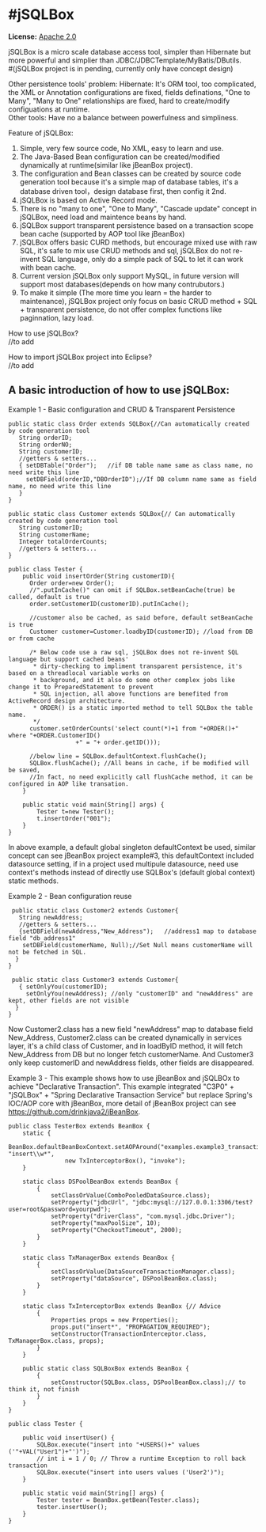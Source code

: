 #jSQLBox
====

**License:** [Apache 2.0](http://www.apache.org/licenses/LICENSE-2.0)

jSQLBox is a micro scale database access tool, simpler than Hibernate but more powerful and simplier than JDBC/JDBCTemplate/MyBatis/DButils.  
#(jSQLBox project is in pending, currently only have concept design)  

Other persistence tools' problem:
Hibernate: It's ORM tool, too complicated, the XML or Annotation configurations are fixed, fields definations, "One to Many", "Many to One" relationships are fixed, hard to create/modify configuations at runtime.  
Other tools: Have no a balance between powerfulness and simpliness. 

Feature of jSQLBox:  
1) Simple, very few source code, No XML, easy to learn and use.   
2) The Java-Based Bean configuration can be created/modified dynamically at runtime(similar like jBeanBox project).  
3) The configuration and Bean classes can be created by source code generation tool because it's a simple map of database tables, it's a database driven tool，design database first, then config it 2nd.  
4) jSQLBox is based on Active Record mode.  
5) There is no "many to one", "One to Many", "Cascade update" concept in jSQLBox, need load and maintence beans by hand.  
6) jSQLBox support transparent persistence based on a transaction scope bean cache (supported by AOP tool like jBeanBox)  
7) jSQLBox offers basic CURD methods, but encourage mixed use with raw SQL, it's safe to mix use CRUD methods and sql, jSQLBox do not re-invent SQL language, only do a simple pack of SQL to let it can work with bean cache.  
8) Current version jSQLBox only support MySQL, in future version will support most databases(depends on how many contrubutors.)  
9) To make it simple (The more time you learn = the harder to maintenance), jSQLBox project only focus on basic CRUD method + SQL + transparent persistence, do not offer complex functions like paginnation, lazy load.  

How to use jSQLBox?  
//to add  

How to import jSQLBox project into Eclipse?  
//to add

A basic introduction of how to use jSQLBox:
---
Example 1 - Basic configuration and CRUD & Transparent Persistence
```
public static class Order extends SQLBox{//Can automatically created by code generation tool
   String orderID;  
   String orderNO;  
   String customerID;  
   //getters & setters...
   { setDBTable("Order");   //if DB table name same as class name, no need write this line
     setDBField(orderID,"DBOrderID");//If DB column name same as field name, no need write this line
   }
}

public static class Customer extends SQLBox{// Can automatically created by code generation tool
   String customerID; 
   String customerName;  
   Integer totalOrderCounts;
   //getters & setters...
} 

public class Tester {
    public void insertOrder(String customerID){
      Order order=new Order(); 
      //".putInCache()" can omit if SQLBox.setBeanCache(true) be called, default is true
      order.setCustomerID(customerID).putInCache(); 
      
      //customer also be cached, as said before, default setBeanCache is true
      Customer customer=Customer.loadbyID(customerID); //load from DB or from cache 
      
      /* Below code use a raw sql, jSQLBox does not re-invent SQL language but support cached beans' 
       * dirty-checking to impliment transparent persistence, it's based on a threadlocal variable works on 
       * background, and it also do some other complex jobs like change it to PreparedStatement to prevent 
       * SQL injection, all above functions are benefited from ActiveRecord design architecture.
       * ORDER() is a static imported method to tell SQLBox the table name.
       */
      customer.setOrderCounts('select count(*)+1 from "+ORDER()+" where "+ORDER.CustomerID()
                   +" = "+ order.getID()));
      
      //below line = SQLBox.defaultContext.flushCache();
      SQLBox.flushCache(); //All beans in cache, if be modified will be saved, 
      //In fact, no need explicitly call flushCache method, it can be configured in AOP like transation.
    }
    
    public static void main(String[] args) {
        Tester t=new Tester();
        t.insertOrder("001");
    }
} 
```
In above example, a default global singleton defaultContext be used, similar concept can see jBeanBox project example#3, this defaultContext included datasource setting, if in a project used multipule datasource, need use context's methods instead of directly use SQLBox's (default global context) static methods.
 
Example 2 - Bean configuration reuse
```
 public static class Customer2 extends Customer{ 
   String newAddress;
   //getters & setters...
   {setDBField(newAddress,"New_Address");   //address1 map to database field "db_address1" 
    setDBField(customerName, Null);//Set Null means customerName will not be fetched in SQL.
  }
} 

 public static class Customer3 extends Customer{ 
   { setOnlyYou(customerID);    
     setOnlyYou(newAddress); //only "customerID" and "newAddress" are kept, other fields are not visible
  }
} 
```
Now Customer2.class has a new field "newAddress" map to database field New_Address, Customer2.class can be created dynamically in services layer, it's a child class of Customer, and in loadByID method, it will fetch New_Address from DB but no longer fetch customerName. And Customer3 only keep customerID and newAddress fields, other fields are disappeared.

Example 3 - This example shows how to use jBeanBox and jSQLBOx to achieve "Declarative Transaction". This example integrated "C3P0" + "jSQLBox" + "Spring Declarative Transaction Service" but replace Spring's IOC/AOP core with jBeanBox, more detail of jBeanBox project can see https://github.com/drinkjava2/jBeanBox.
```
public class TesterBox extends BeanBox {
    static {
        BeanBox.defaultBeanBoxContext.setAOPAround("examples.example3_transaction.Test\\w*", "insert\\w*",
                new TxInterceptorBox(), "invoke");
    }

    static class DSPoolBeanBox extends BeanBox {
        {
            setClassOrValue(ComboPooledDataSource.class);
            setProperty("jdbcUrl", "jdbc:mysql://127.0.0.1:3306/test?user=root&password=yourpwd");
            setProperty("driverClass", "com.mysql.jdbc.Driver");
            setProperty("maxPoolSize", 10);
            setProperty("CheckoutTimeout", 2000);
        }
    }

    static class TxManagerBox extends BeanBox {
        {
            setClassOrValue(DataSourceTransactionManager.class);
            setProperty("dataSource", DSPoolBeanBox.class);
        }
    }

    static class TxInterceptorBox extends BeanBox {// Advice
        {
            Properties props = new Properties();
            props.put("insert*", "PROPAGATION_REQUIRED");
            setConstructor(TransactionInterceptor.class, TxManagerBox.class, props);
        }
    }

    public static class SQLBoxBox extends BeanBox {
        {
            setConstructor(SQLBox.class, DSPoolBeanBox.class);// to think it, not finish
        }
    }
}

public class Tester { 

    public void insertUser() {
        SQLBox.execute("insert into "+USERS()+" values ('"+VAL("User1")+"')");
        // int i = 1 / 0; // Throw a runtime Exception to roll back transaction
        SQLBox.execute("insert into users values ('User2')");
    }

    public static void main(String[] args) {
        Tester tester = BeanBox.getBean(Tester.class);
        tester.insertUser();
    }
}
```

